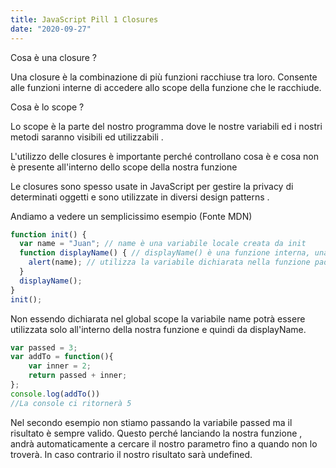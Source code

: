 ```yaml
---
title: JavaScript Pill 1 Closures
date: "2020-09-27"
---
```

Cosa è una closure ?

 Una closure è la combinazione di più funzioni racchiuse tra loro.
 Consente alle funzioni interne di accedere allo scope della funzione che le racchiude.

Cosa è lo scope ? 

Lo scope è la parte del nostro programma dove le nostre variabili ed i nostri metodi saranno visibili ed utilizzabili . 

L'utilizzo delle closures è importante perché controllano cosa è e cosa non è presente all'interno dello scope della nostra funzione 

Le closures sono spesso usate in JavaScript per gestire la privacy di determinati oggetti  e sono utilizzate in diversi design patterns .

Andiamo a vedere un semplicissimo esempio (Fonte MDN)
```javascript
function init() {
  var name = "Juan"; // name è una variabile locale creata da init
  function displayName() { // displayName() è una funzione interna, una chiusura
    alert(name); // utilizza la variabile dichiarata nella funzione padre    
  }
  displayName();    
}
init();
```
Non essendo dichiarata nel global scope la variabile name potrà essere utilizzata solo all'interno della nostra funzione e quindi da displayName.

```javascript
var passed = 3;
var addTo = function(){
    var inner = 2;
    return passed + inner;
};
console.log(addTo())
//La console ci ritornerà 5 
```
Nel secondo esempio non stiamo passando la variabile passed ma il risultato è sempre valido. 
Questo perché lanciando la nostra funzione , andrà automaticamente a cercare il nostro parametro fino a quando non lo troverà. 
In caso contrario il nostro risultato sarà undefined.